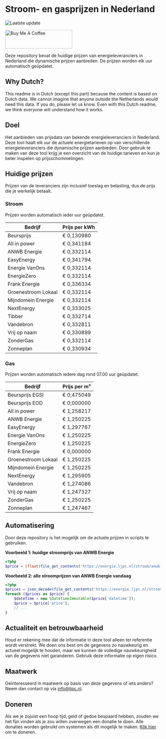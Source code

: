 # Stroom- en gasprijzen in Nederland

![Laatste update](https://img.shields.io/badge/laatste%20update-2023--10--25%2015%3A00%20CET-brightgreen)

<a href="https://www.buymeacoffee.com/Lars-" target="_blank"><img src="https://cdn.buymeacoffee.com/buttons/v2/default-orange.png" alt="Buy Me A Coffee" height="60" style="height: 60px !important;width: 217px !important;" ></a>

Deze repository bevat de huidige prijzen van energieleveranciers in Nederland die dynamische prijzen aanbieden. De prijzen worden elk uur automatisch geüpdatet.

## Why Dutch?

This readme is in Dutch (except this part) because the content is based on Dutch data. We cannot imagine that anyone outside the Netherlands would need this data. If you do, please let us know. Even with this Dutch readme, we think
everyone will understand how it works.

## Doel

Het aanbieden van prijsdata van bekende energieleveranciers in Nederland. Deze tool haalt elk uur de actuele energietarieven op van verschillende energieleveranciers die dynamische prijzen aanbieden. Door gebruik te maken van deze tool
krijg je een overzicht van de huidige tarieven en kun je beter inspelen op prijsschommelingen.

## Huidige prijzen

Prijzen van de leveranciers zijn inclusief toeslag en belasting, dus de prijs die je werkelijk betaalt.

### Stroom

Prijzen worden automatisch ieder uur geüpdatet.

 Bedrijf | Prijs per kWh 
---------|---------------
Beursprijs | € 0,130980
All in power | € 0,341184
ANWB Energie | € 0,332114
EasyEnergy | € 0,341794
Energie VanOns | € 0,332114
EnergieZero | € 0,332114
Frank Energie | € 0,336334
Groenestroom Lokaal | € 0,332114
Mijndomein Energie | € 0,332114
NextEnergy | € 0,333025
Tibber | € 0,332714
Vandebron | € 0,332811
Vrij op naam | € 0,330899
ZonderGas | € 0,332114
Zonneplan | € 0,330934


### Gas

Prijzen worden automatisch iedere dag rond 07.00 uur geüpdatet.

 Bedrijf | Prijs per m³ 
---------|--------------
Beursprijs EGSI | € 0,475049
Beursprijs EOD | € 0,000000
All in power | € 1,258217
ANWB Energie | € 1,250225
EasyEnergy | € 1,297767
Energie VanOns | € 1,250225
EnergieZero | € 1,250225
Frank Energie | € 0,000000
Groenestroom Lokaal | € 1,250225
Mijndomein Energie | € 1,250225
NextEnergy | € 1,295905
Vandebron | € 1,274086
Vrij op naam | € 1,247327
ZonderGas | € 1,250225
Zonneplan | € 1,247467


## Automatisering

Door deze repository is het mogelijk om de actuele prijzen in scripts te gebruiken.

**Voorbeeld 1: huidige stroomprijs van ANWB Energie**

```php
<?php
$price = (float)file_get_contents('https://energie.ljpc.nl/stroom/anwb-energie-nu.txt');

```

**Voorbeeld 2: alle stroomprijzen van ANWB Energie vandaag**

```php
<?php
$prices = json_decode(file_get_contents('https://energie.ljpc.nl/stroom/all-in-power-vandaag.json'),true);
foreach ($prices as $price) {
    $dateTime = new \DateTimeImmutable($price['datetime']);
    $price = $price['price'];
    // ...
}
```

## Actualiteit en betrouwbaarheid

Houd er rekening mee dat de informatie in deze tool alleen ter referentie wordt verstrekt. We doen ons best om de gegevens zo nauwkeurig en actueel mogelijk te houden, maar we kunnen de volledige nauwkeurigheid van de gegevens niet
garanderen. Gebruik deze informatie op eigen risico.

## Maatwerk

Geïnteresseerd in maatwerk op basis van deze gegevens of iets anders? Neem dan contact op
via [info@ljpc.nl](mailto:info@ljpc.nl?subject=Energie%20prijzen).

## Doneren

Als we je zojuist een hoop tijd, geld of gedoe bespaard hebben, zouden we het fijn vinden als je zou willen overwegen een
donatie te doen. Alle donaties worden gebruikt om systemen als dit mogelijk te
maken. [Klik hier](https://www.buymeacoffee.com/Lars-) om te doneren.
